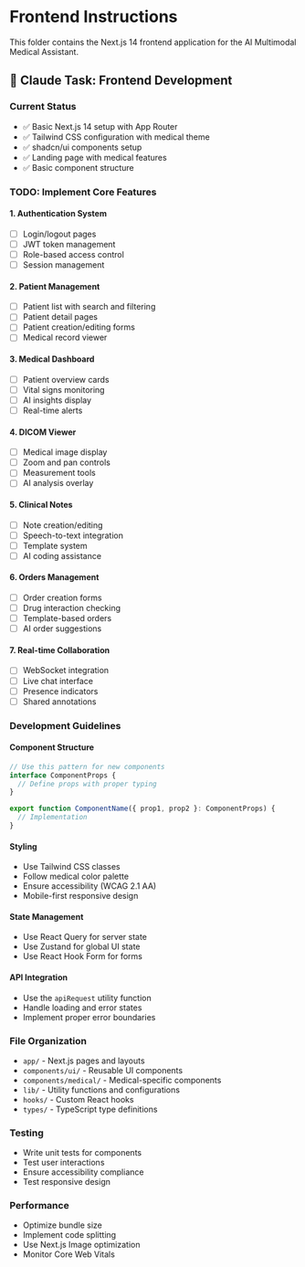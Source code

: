 # Frontend Instructions

This folder contains the Next.js 14 frontend application for the AI Multimodal Medical Assistant.

## 🎯 Claude Task: Frontend Development

### Current Status
- ✅ Basic Next.js 14 setup with App Router
- ✅ Tailwind CSS configuration with medical theme
- ✅ shadcn/ui components setup
- ✅ Landing page with medical features
- ✅ Basic component structure

### TODO: Implement Core Features

#### 1. Authentication System
- [ ] Login/logout pages
- [ ] JWT token management
- [ ] Role-based access control
- [ ] Session management

#### 2. Patient Management
- [ ] Patient list with search and filtering
- [ ] Patient detail pages
- [ ] Patient creation/editing forms
- [ ] Medical record viewer

#### 3. Medical Dashboard
- [ ] Patient overview cards
- [ ] Vital signs monitoring
- [ ] AI insights display
- [ ] Real-time alerts

#### 4. DICOM Viewer
- [ ] Medical image display
- [ ] Zoom and pan controls
- [ ] Measurement tools
- [ ] AI analysis overlay

#### 5. Clinical Notes
- [ ] Note creation/editing
- [ ] Speech-to-text integration
- [ ] Template system
- [ ] AI coding assistance

#### 6. Orders Management
- [ ] Order creation forms
- [ ] Drug interaction checking
- [ ] Template-based orders
- [ ] AI order suggestions

#### 7. Real-time Collaboration
- [ ] WebSocket integration
- [ ] Live chat interface
- [ ] Presence indicators
- [ ] Shared annotations

### Development Guidelines

#### Component Structure
```typescript
// Use this pattern for new components
interface ComponentProps {
  // Define props with proper typing
}

export function ComponentName({ prop1, prop2 }: ComponentProps) {
  // Implementation
}
```

#### Styling
- Use Tailwind CSS classes
- Follow medical color palette
- Ensure accessibility (WCAG 2.1 AA)
- Mobile-first responsive design

#### State Management
- Use React Query for server state
- Use Zustand for global UI state
- Use React Hook Form for forms

#### API Integration
- Use the `apiRequest` utility function
- Handle loading and error states
- Implement proper error boundaries

### File Organization
- `app/` - Next.js pages and layouts
- `components/ui/` - Reusable UI components
- `components/medical/` - Medical-specific components
- `lib/` - Utility functions and configurations
- `hooks/` - Custom React hooks
- `types/` - TypeScript type definitions

### Testing
- Write unit tests for components
- Test user interactions
- Ensure accessibility compliance
- Test responsive design

### Performance
- Optimize bundle size
- Implement code splitting
- Use Next.js Image optimization
- Monitor Core Web Vitals
